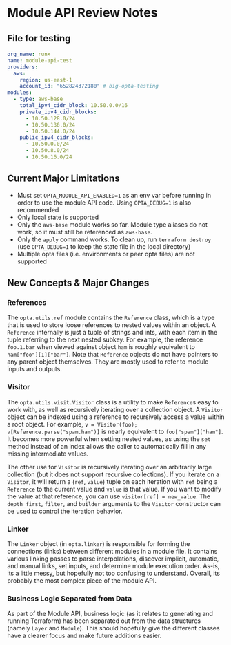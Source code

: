 # Module API Review Notes

## File for testing
```yaml
org_name: runx
name: module-api-test
providers:
  aws:
    region: us-east-1
    account_id: "652824372180" # big-opta-testing
modules:
  - type: aws-base
    total_ipv4_cidr_block: 10.50.0.0/16
    private_ipv4_cidr_blocks:
      - 10.50.128.0/24
      - 10.50.136.0/24
      - 10.50.144.0/24
    public_ipv4_cidr_blocks:
      - 10.50.0.0/24
      - 10.50.8.0/24
      - 10.50.16.0/24
```


## Current Major Limitations
- Must set `OPTA_MODULE_API_ENABLED=1` as an env var before running in order to use the module API code. Using `OPTA_DEBUG=1` is also recommended
- Only local state is supported
- Only the `aws-base` module works so far. Module type aliases do not work, so it must still be referenced as `aws-base`.
- Only the `apply` command works. To clean up, run `terraform destroy` (use `OPTA_DEBUG=1` to keep the state file in the local directory)
- Multiple opta files (i.e. environments or peer opta files) are not supported

## New Concepts & Major Changes
### References
The `opta.utils.ref` module contains the `Reference` class, which is a type that is used to store loose references to nested values within an object.
A `Reference` internally is just a tuple of strings and ints, with each item in the tuple referring to the next nested subkey.
For example, the reference `foo.1.bar` when viewed against object `ham` is roughly equivalent to `ham["foo"][1]["bar"]`.
Note that `Reference` objects do not have pointers to any parent object themselves.
They are mostly used to refer to module inputs and outputs.

### Visitor
The `opta.utils.visit.Visitor` class is a utility to make `Reference`s easy to work with, as well as recursively iterating over a collection object.
A `Visitor` object can be indexed using a reference to recursively access a value within a root object.
For example, `v = Visitor(foo); v[Reference.parse("spam.ham")]` is nearly equivalent to `foo["spam"]["ham"]`.
It becomes more powerful when setting nested values, as using the `set` method instead of an index allows the caller to automatically fill in any missing intermediate values.

The other use for `Visitor` is recursively iterating over an arbitrarily large collection (but it does not support recursive collections).
If you iterate on a `Visitor`, it will return a (`ref`, `value`) tuple on each iteration with `ref` being a `Reference` to the current value and `value` is that value.
If you want to modify the value at that reference, you can use `visitor[ref] = new_value`.
The `depth_first`, `filter`, and `builder` arguments to the `Visitor` constructor can be used to control the iteration behavior.

### Linker
The `Linker` object (in `opta.linker`) is responsible for forming the connections (links) between different modules in a module file.
It contains various linking passes to parse interpolations, discover implicit, automatic, and manual links, set inputs, and determine module execution order.
As-is, its a little messy, but hopefully not too confusing to understand.
Overall, its probably the most complex piece of the module API.

### Business Logic Separated from Data
As part of the Module API, business logic (as it relates to generating and running Terraform) has been separated out from the data structures (namely `Layer` and `Module`).
This should hopefully give the different classes have a clearer focus and make future additions easier.
